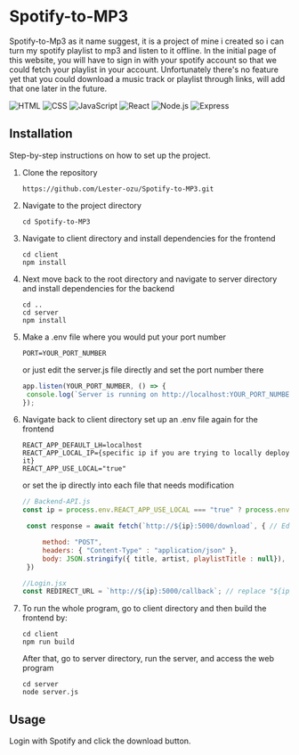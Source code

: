 ﻿# Spotify-to-MP3

Spotify-to-Mp3 as it name suggest, it is a project of mine i created so i can turn my spotify playlist to mp3 and listen to it offline. In the initial page of this website, you will have to sign in with your spotify account so that we could fetch your playlist in your account. Unfortunately there's no feature yet that you could download a music track or playlist through links, will add that one later in the future.

![HTML](https://img.shields.io/badge/HTML5-E34F26?style=for-the-badge&logo=html5&logoColor=white)
![CSS](https://img.shields.io/badge/CSS3-1572B6?style=for-the-badge&logo=css3&logoColor=white)
![JavaScript](https://img.shields.io/badge/JavaScript-F7DF1E?style=for-the-badge&logo=javascript&logoColor=black)
![React](https://img.shields.io/badge/React-20232A?style=for-the-badge&logo=react&logoColor=61DAFB)
![Node.js](https://img.shields.io/badge/Node.js-43853D?style=for-the-badge&logo=node.js&logoColor=white)
![Express](https://img.shields.io/badge/Express.js-000000?style=for-the-badge&logo=express&logoColor=white)

## Installation
Step-by-step instructions on how to set up the project.
1. Clone the repository
   ```
   https://github.com/Lester-ozu/Spotify-to-MP3.git
   ```
3. Navigate to the project directory
   ```
   cd Spotify-to-MP3
   ```
5. Navigate to client directory and install dependencies for the frontend
   ```
   cd client
   npm install
   ```
6. Next move back to the root directory and navigate to server directory and install dependencies for the backend
   ```
   cd ..
   cd server
   npm install
   ```
7. Make a .env file where you would put your port number 
   ```
   PORT=YOUR_PORT_NUMBER
   ```
   or just edit the server.js file directly and set the port number there
   ```javascript
   app.listen(YOUR_PORT_NUMBER, () => {
    console.log(`Server is running on http://localhost:YOUR_PORT_NUMBER`);
   });
   ```
8. Navigate back to client directory set up an .env file again for the frontend
   ```
   REACT_APP_DEFAULT_LH=localhost
   REACT_APP_LOCAL_IP={specific ip if you are trying to locally deploy it}
   REACT_APP_USE_LOCAL="true"
   ```
   or set the ip directly into each file that needs modification
   ```javascript
   // Backend-API.js
   const ip = process.env.REACT_APP_USE_LOCAL === "true" ? process.env.REACT_APP_DEFAULT_LH : process.env.REACT_APP_LOCAL_IP // Delete this line

    const response = await fetch(`http://${ip}:5000/download`, { // Edit every fetch url replace "${ip}" with "localhost" or an IPv4 if you want to run it locally

        method: "POST",
        headers: { "Content-Type" : "application/json" },
        body: JSON.stringify({ title, artist, playlistTitle : null}),
    })
   ```
   ```javascript
   //Login.jsx
   const REDIRECT_URL = `http://${ip}:5000/callback`; // replace "${ip}" with "localhost" or an IPv4 if you want to run it locally
   ```

9. To run the whole program, go to client directory and then build the frontend by:
   ```
   cd client
   npm run build
   ```
   After that, go to server directory, run the server, and access the web program
   ```
   cd server
   node server.js
   ```

## Usage
Login with Spotify and click the download button.
